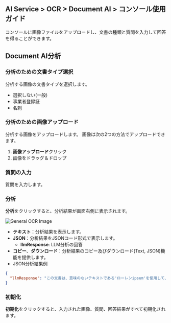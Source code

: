 ## AI Service > OCR > Document AI > コンソール使用ガイド

コンソールに画像ファイルをアップロードし、文書の種類と質問を入力して回答を得ることができます。

## Document AI分析

### 分析のための文書タイプ選択

分析する画像の文書タイプを選択します。

* 選択しない(一般)
* 事業者登録証
* 名刺

### 分析のための画像アップロード

分析する画像をアップロードします。
画像は次の2つの方法でアップロードできます。
1. **画像アップロード**クリック
2. 画像をドラッグ＆ドロップ

### 質問の入力

質問を入力します。

### 分析

**分析**をクリックすると、分析結果が画面右側に表示されます。

![General OCR Image](http://static.toastoven.net/prod_ocr/DocumentAI_console_ko.png)

* **テキスト**：分析結果を表示します。
* **JSON**：分析結果をJSONコード形式で表示します。
    * **llmResponse**: LLM分析の回答
* **コピー**、**ダウンロード**：分析結果のコピー及びダウンロード(Text, JSON)機能を提供します。 
* JSON分析結果例
```json
{
  "llmResponse": "この文書は、意味のないテキストである'ローレンipsum'を使用して、文字はあるが読みにくい、可読性が落ちる文章を作成したようです。"
}
```

### 初期化

**初期化**をクリックすると、入力された画像、質問、回答結果がすべて初期化されます。
